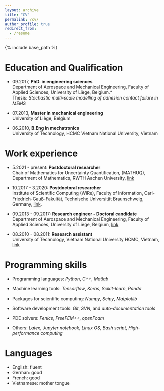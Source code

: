 ```yaml
---
layout: archive
title: "CV"
permalink: /cv/
author_profile: true
redirect_from:
  - /resume
---
```


{% include base_path %}

Education and Qualification
=====================
- 09.2017, **PhD. in engineering sciences**\
Department of Aerospace and Mechanical Engineering, Faculty of Applied
Sciences, University of Liège, Belgium.*\
Thesis: *Stochastic multi-scale modelling of adhesion contact failure in
MEMS*

- 07.2013, **Master in mechanical
engineering**\
University of Liège, Belgium
<!---, grade: **very distinction** (top 8 %) 
--->

- 06.2010, **B.Eng in mechatronics**\
University of Technology, HCMC Vietnam National University, Vietnam
<!---,, grade: **very good** (top 10 %)
--->

Work experience
=============
-  5.2021 - present: **Postdoctoral
researcher**\
Chair of Mathematics for Uncertainty Quantification,
(MATHUQ), Department of Mathematics, RWTH Aachen University, [link](https://www.uq.rwth-aachen.de/go/id/eibnp/?lidx=1)

- 10.2017 - 3.2020: **Postdoctoral
researcher**\
Institute of Scientific Computing (WiRe), Faculty of
Information, Carl-Friedrich-Gauß-Fakultät, Technische Universität
Braunschweig, Germany, [link](https://www.tu-braunschweig.de/wire).

- 09.2013 - 09.2017: **Research engineer -
Doctoral candidate**\
Department of Aerospace and Mechanical Engineering, Faculty of Applied
Sciences, University of Liège, Belgium, [link](http://www.ltas-cm3.ulg.ac.be)

- 08.2010 - 08.2011: **Research assistant**\
University of Technology, Vietnam National University HCMC, Vietnam, [link](https://vnuhcm.edu.vn/)
 
<!---
Grants
======
 
- Project: "*Efficient functional
representation of the structural mechanical response dependent on
polymorphic uncertain parameters and uncertainties*" in the framework of
"DFG-SPP 1886, Polymorphic uncertainty modelling for the numerical
design of structures" (2017 -2020)

- FNRS-FRIA PhD Grant "*Stochastic
multi-scale modeling MEMS stiction*" (2013-2017)

- "3SMVIB: *3-Scale modelling for
robust-design of vibrating micro sensors project*", in the framework of
MNT.ERA-NET (FP7) program (2013-2016)


Management and Communication skills
==============================

- Collaboration with other research groups at
different universities and institutions

- Organization of research workshops

- Presentation at international conferences (\> 15)

- Preparation of new lecture materials

- Providing theoretical courses and guiding
practical sessions for master classes

- Supervision of research assistants

--->

Programming skills
===============

- Programming languages: *Python*, *C++*,
*Matlab*

- Machine learning tools: *Tensorflow*, *Keras*,
*Scikit-learn*, *Panda*

- Packages for scientific computing: *Numpy*,
*Scipy*, *Matplotlib*

- Software development tools: *Git*,
*SVN*, and *auto-documentation tools*

-  PDE solvers: *Fenics*, *FreeFEM++*,
*openFoam*

- Others: *Latex*, *Jupyter notebook*, *Linux OS*,
*Bash script*, *High-performance computing*

<!---
Teaching experience
================
-  *Uncertainty Quantification, Parametric
Problems, and Model Reduction*(2019)

[link](https://www.tu-braunschweig.de/wire/lehre/ss19/spde)
-  *Practical Course in Simulation of Fluid
Dynamics* (2017, 2018)

[link](https://www.tu-braunschweig.de/wire/lehre/archiv/ss18/fluiddyn)
- *Seminar: Deep Learning and Mathematics
behinds it* (2018, 2019)
[link](https://www.tu-braunschweig.de/wire/lehre/ss19/seminar)

- *Elements of Stochastic
processes* (2013)
[link](https://orbi.uliege.be/handle/2268/164223))



Awards
======

- *FRIA fellowship* (Belgian national fund
for researches in industry and agriculture - F.R.S.-FNRS) for PhD
research, 2013 - 2017 (€110.000)

- *Full scholarship* for Master program at
University of Liège, Belgium 2011-2013. (€24.600)

- *Award for top-scorer* in the university
national intake examination, Vietnam, 2005
--->

Languages
=========
  - English:     fluent
  - German:       good
  - French:    good
  - Vietnamese:   mother tongue

<!---
Others
=====
--->

<!--- $\mathpalette\bigcdot@{1.0}$ Driving licence (category B) 
- Medium-distance runner (10 - 21.0975 km)
--->
